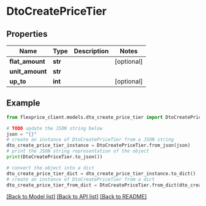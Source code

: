 # DtoCreatePriceTier


## Properties

Name | Type | Description | Notes
------------ | ------------- | ------------- | -------------
**flat_amount** | **str** |  | [optional] 
**unit_amount** | **str** |  | 
**up_to** | **int** |  | [optional] 

## Example

```python
from flexprice_client.models.dto_create_price_tier import DtoCreatePriceTier

# TODO update the JSON string below
json = "{}"
# create an instance of DtoCreatePriceTier from a JSON string
dto_create_price_tier_instance = DtoCreatePriceTier.from_json(json)
# print the JSON string representation of the object
print(DtoCreatePriceTier.to_json())

# convert the object into a dict
dto_create_price_tier_dict = dto_create_price_tier_instance.to_dict()
# create an instance of DtoCreatePriceTier from a dict
dto_create_price_tier_from_dict = DtoCreatePriceTier.from_dict(dto_create_price_tier_dict)
```
[[Back to Model list]](../README.md#documentation-for-models) [[Back to API list]](../README.md#documentation-for-api-endpoints) [[Back to README]](../README.md)


